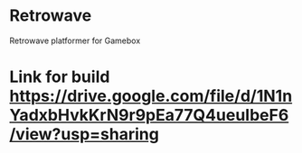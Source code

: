 # Retrowave
 Retrowave platformer for Gamebox

# Link for build https://drive.google.com/file/d/1N1nYadxbHvkKrN9r9pEa77Q4ueuIbeF6/view?usp=sharing